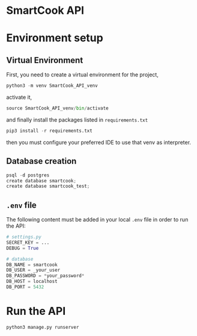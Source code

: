 # SmartCook API

# Environment setup
## Virtual Environment
First, you need to create a virtual environment for the project,
```python
python3 -m venv SmartCook_API_venv
```
activate it,
```python
source SmartCook_API_venv/bin/activate
```
and finally install the packages listed in `requirements.txt`
```python
pip3 install -r requirements.txt
```
then you must configure your preferred IDE to use that venv as interpreter.

## Database creation
```python
psql -d postgres
create database smartcook;
create database smartcook_test;
```

## `.env` file
The following content must be added in your local `.env` file in order to run
the API:
```python
# settings.py
SECRET_KEY = ...
DEBUG = True

# database
DB_NAME = smartcook
DB_USER = _your_user
DB_PASSWORD = *your_password*
DB_HOST = localhost
DB_PORT = 5432
```
# Run the API
```python
python3 manage.py runserver
```
